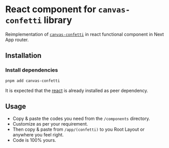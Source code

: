 # React component for `canvas-confetti` library

Reimplementation of [`canvas-confetti`](https://github.com/catdad/canvas-confetti) in react functional component in Next App router.

## Installation 

### Install dependencies

```bash
pnpm add canvas-confetti
```

It is expected that the [react](https://github.com/facebook/react) is already installed as peer
dependency.

## Usage

- Copy & paste the codes you need from the `/components` directory.
- Customize as per your requirement.
- Then copy & paste from `/app/(confetti)` to you Root Layout or anywhere you feel right.
- Code is 100% yours.